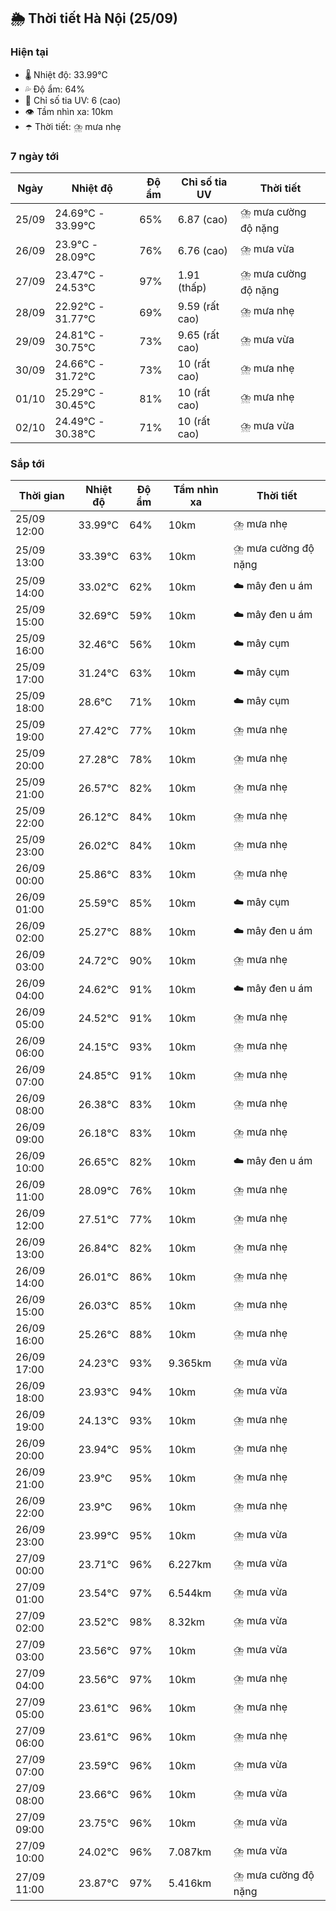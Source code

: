 ## 🌦️ Thời tiết Hà Nội (25/09)

### Hiện tại

- 🌡️ Nhiệt độ: 33.99℃
- 💦 Độ ẩm: 64%
- 🌟 Chỉ số tia UV: 6 (cao)
- 👁️ Tầm nhìn xa: 10km
- ☂️ Thời tiết: ⛈️ mưa nhẹ

### 7 ngày tới

| Ngày | Nhiệt độ | Độ ẩm | Chỉ số tia UV | Thời tiết |
| --- | --- | --- | --- | --- |
| 25/09 | 24.69℃ - 33.99℃ | 65% | 6.87 (cao) | ⛈️ mưa cường độ nặng |
| 26/09 | 23.9℃ - 28.09℃ | 76% | 6.76 (cao) | ⛈️ mưa vừa |
| 27/09 | 23.47℃ - 24.53℃ | 97% | 1.91 (thấp) | ⛈️ mưa cường độ nặng |
| 28/09 | 22.92℃ - 31.77℃ | 69% | 9.59 (rất cao) | ⛈️ mưa nhẹ |
| 29/09 | 24.81℃ - 30.75℃ | 73% | 9.65 (rất cao) | ⛈️ mưa vừa |
| 30/09 | 24.66℃ - 31.72℃ | 73% | 10 (rất cao) | ⛈️ mưa nhẹ |
| 01/10 | 25.29℃ - 30.45℃ | 81% | 10 (rất cao) | ⛈️ mưa nhẹ |
| 02/10 | 24.49℃ - 30.38℃ | 71% | 10 (rất cao) | ⛈️ mưa vừa |

### Sắp tới

| Thời gian | Nhiệt độ | Độ ẩm | Tầm nhìn xa | Thời tiết |
| --- | --- | --- | --- | --- |
| 25/09 12:00 | 33.99℃ | 64% | 10km | ⛈️ mưa nhẹ |
| 25/09 13:00 | 33.39℃ | 63% | 10km | ⛈️ mưa cường độ nặng |
| 25/09 14:00 | 33.02℃ | 62% | 10km | ☁️ mây đen u ám |
| 25/09 15:00 | 32.69℃ | 59% | 10km | ☁️ mây đen u ám |
| 25/09 16:00 | 32.46℃ | 56% | 10km | ☁️ mây cụm |
| 25/09 17:00 | 31.24℃ | 63% | 10km | ☁️ mây cụm |
| 25/09 18:00 | 28.6℃ | 71% | 10km | ☁️ mây cụm |
| 25/09 19:00 | 27.42℃ | 77% | 10km | ⛈️ mưa nhẹ |
| 25/09 20:00 | 27.28℃ | 78% | 10km | ⛈️ mưa nhẹ |
| 25/09 21:00 | 26.57℃ | 82% | 10km | ⛈️ mưa nhẹ |
| 25/09 22:00 | 26.12℃ | 84% | 10km | ⛈️ mưa nhẹ |
| 25/09 23:00 | 26.02℃ | 84% | 10km | ⛈️ mưa nhẹ |
| 26/09 00:00 | 25.86℃ | 83% | 10km | ⛈️ mưa nhẹ |
| 26/09 01:00 | 25.59℃ | 85% | 10km | ☁️ mây cụm |
| 26/09 02:00 | 25.27℃ | 88% | 10km | ☁️ mây đen u ám |
| 26/09 03:00 | 24.72℃ | 90% | 10km | ⛈️ mưa nhẹ |
| 26/09 04:00 | 24.62℃ | 91% | 10km | ☁️ mây đen u ám |
| 26/09 05:00 | 24.52℃ | 91% | 10km | ⛈️ mưa nhẹ |
| 26/09 06:00 | 24.15℃ | 93% | 10km | ⛈️ mưa nhẹ |
| 26/09 07:00 | 24.85℃ | 91% | 10km | ⛈️ mưa nhẹ |
| 26/09 08:00 | 26.38℃ | 83% | 10km | ⛈️ mưa nhẹ |
| 26/09 09:00 | 26.18℃ | 83% | 10km | ⛈️ mưa nhẹ |
| 26/09 10:00 | 26.65℃ | 82% | 10km | ☁️ mây đen u ám |
| 26/09 11:00 | 28.09℃ | 76% | 10km | ⛈️ mưa nhẹ |
| 26/09 12:00 | 27.51℃ | 77% | 10km | ⛈️ mưa nhẹ |
| 26/09 13:00 | 26.84℃ | 82% | 10km | ⛈️ mưa nhẹ |
| 26/09 14:00 | 26.01℃ | 86% | 10km | ⛈️ mưa nhẹ |
| 26/09 15:00 | 26.03℃ | 85% | 10km | ⛈️ mưa nhẹ |
| 26/09 16:00 | 25.26℃ | 88% | 10km | ⛈️ mưa nhẹ |
| 26/09 17:00 | 24.23℃ | 93% | 9.365km | ⛈️ mưa vừa |
| 26/09 18:00 | 23.93℃ | 94% | 10km | ⛈️ mưa vừa |
| 26/09 19:00 | 24.13℃ | 93% | 10km | ⛈️ mưa nhẹ |
| 26/09 20:00 | 23.94℃ | 95% | 10km | ⛈️ mưa nhẹ |
| 26/09 21:00 | 23.9℃ | 95% | 10km | ⛈️ mưa nhẹ |
| 26/09 22:00 | 23.9℃ | 96% | 10km | ⛈️ mưa nhẹ |
| 26/09 23:00 | 23.99℃ | 95% | 10km | ⛈️ mưa vừa |
| 27/09 00:00 | 23.71℃ | 96% | 6.227km | ⛈️ mưa vừa |
| 27/09 01:00 | 23.54℃ | 97% | 6.544km | ⛈️ mưa vừa |
| 27/09 02:00 | 23.52℃ | 98% | 8.32km | ⛈️ mưa vừa |
| 27/09 03:00 | 23.56℃ | 97% | 10km | ⛈️ mưa vừa |
| 27/09 04:00 | 23.56℃ | 97% | 10km | ⛈️ mưa nhẹ |
| 27/09 05:00 | 23.61℃ | 96% | 10km | ⛈️ mưa nhẹ |
| 27/09 06:00 | 23.61℃ | 96% | 10km | ⛈️ mưa nhẹ |
| 27/09 07:00 | 23.59℃ | 96% | 10km | ⛈️ mưa vừa |
| 27/09 08:00 | 23.66℃ | 96% | 10km | ⛈️ mưa vừa |
| 27/09 09:00 | 23.75℃ | 96% | 10km | ⛈️ mưa vừa |
| 27/09 10:00 | 24.02℃ | 96% | 7.087km | ⛈️ mưa vừa |
| 27/09 11:00 | 23.87℃ | 97% | 5.416km | ⛈️ mưa cường độ nặng |
